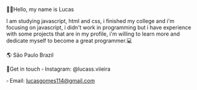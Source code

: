 👋🏻Hello, my name is Lucas 

I am studying javascript, html and css, i finished my college and i'm focusing on javascript, i didn't work in programming but i have experience with some projects that are in my profile, i'm willing to learn more and dedicate myself to become a great programmer.💻

🌎 São Paulo Brazil

💬Get in touch
▫ Instagram: @lucass.viieira

▫ Email: lucasgomes114@gmail.com
